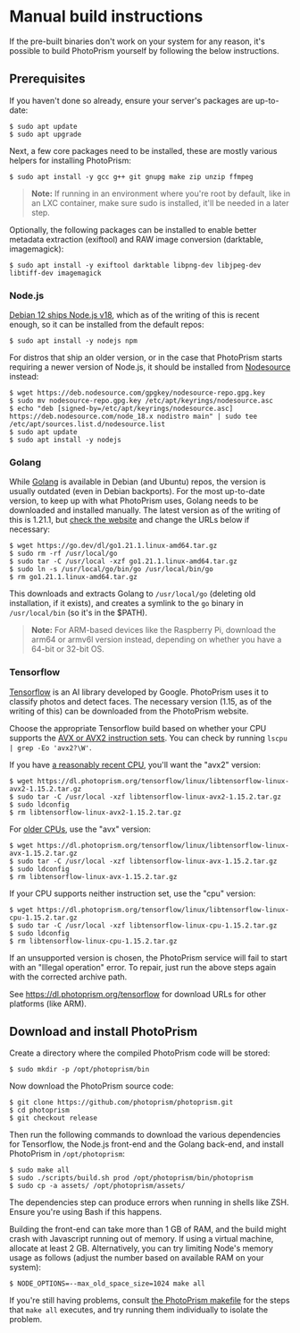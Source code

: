# Manual build instructions

If the pre-built binaries don't work on your system for any reason, it's possible to build PhotoPrism yourself by following the below instructions.

## Prerequisites

If you haven't done so already, ensure your server's packages are up-to-date:

```shell
$ sudo apt update
$ sudo apt upgrade
```

Next, a few core packages need to be installed, these are mostly various helpers for installing PhotoPrism:

```shell
$ sudo apt install -y gcc g++ git gnupg make zip unzip ffmpeg
```

> **Note:** If running in an environment where you're root by default, like in an LXC container, make sure sudo is installed, it'll be needed in a later step.

Optionally, the following packages can be installed to enable better metadata extraction (exiftool) and RAW image conversion (darktable, imagemagick):

```shell
$ sudo apt install -y exiftool darktable libpng-dev libjpeg-dev libtiff-dev imagemagick
```

### Node.js

[Debian 12 ships Node.js v18](https://packages.debian.org/bookworm/nodejs), which as of the writing of this is recent enough, so it can be installed from the default repos:

```shell
$ sudo apt install -y nodejs npm
```

For distros that ship an older version, or in the case that PhotoPrism starts requiring a newer version of Node.js, it should be installed from [Nodesource](https://github.com/nodesource/distributions#debian-and-ubuntu-based-distributions) instead:

```shell
$ wget https://deb.nodesource.com/gpgkey/nodesource-repo.gpg.key
$ sudo mv nodesource-repo.gpg.key /etc/apt/keyrings/nodesource.asc
$ echo "deb [signed-by=/etc/apt/keyrings/nodesource.asc] https://deb.nodesource.com/node_18.x nodistro main" | sudo tee /etc/apt/sources.list.d/nodesource.list
$ sudo apt update
$ sudo apt install -y nodejs
```

### Golang

While [Golang](https://go.dev/) is available in Debian (and Ubuntu) repos, the version is usually outdated (even in Debian backports). For the most up-to-date version, to keep up with what PhotoPrism uses, Golang needs to be downloaded and installed manually. The latest version as of the writing of this is 1.21.1, but [check the website](https://go.dev/dl/) and change the URLs below if necessary:

```shell
$ wget https://go.dev/dl/go1.21.1.linux-amd64.tar.gz
$ sudo rm -rf /usr/local/go
$ sudo tar -C /usr/local -xzf go1.21.1.linux-amd64.tar.gz
$ sudo ln -s /usr/local/go/bin/go /usr/local/bin/go
$ rm go1.21.1.linux-amd64.tar.gz
```

This downloads and extracts Golang to `/usr/local/go` (deleting old installation, if it exists), and creates a symlink to the `go` binary in `/usr/local/bin` (so it's in the $PATH).

> **Note:** For ARM-based devices like the Raspberry Pi, download the arm64 or armv6l version instead, depending on whether you have a 64-bit or 32-bit OS.

### Tensorflow

[Tensorflow](https://www.tensorflow.org/) is an AI library developed by Google. PhotoPrism uses it to classify photos and detect faces. The necessary version (1.15, as of the writing of this) can be downloaded from the PhotoPrism website.

Choose the appropriate Tensorflow build based on whether your CPU supports the [AVX or AVX2 instruction sets](https://en.wikipedia.org/wiki/Advanced_Vector_Extensions). You can check by running `lscpu | grep -Eo 'avx2?\W'`.

If you have [a reasonably recent CPU](https://en.wikipedia.org/wiki/Advanced_Vector_Extensions#CPUs_with_AVX2), you'll want the "avx2" version:

```shell
$ wget https://dl.photoprism.org/tensorflow/linux/libtensorflow-linux-avx2-1.15.2.tar.gz
$ sudo tar -C /usr/local -xzf libtensorflow-linux-avx2-1.15.2.tar.gz
$ sudo ldconfig
$ rm libtensorflow-linux-avx2-1.15.2.tar.gz
```

For [older CPUs](https://en.wikipedia.org/wiki/Advanced_Vector_Extensions#CPUs_with_AVX), use the "avx" version:

```shell
$ wget https://dl.photoprism.org/tensorflow/linux/libtensorflow-linux-avx-1.15.2.tar.gz
$ sudo tar -C /usr/local -xzf libtensorflow-linux-avx-1.15.2.tar.gz
$ sudo ldconfig
$ rm libtensorflow-linux-avx-1.15.2.tar.gz
```

If your CPU supports neither instruction set, use the "cpu" version:

```shell
$ wget https://dl.photoprism.org/tensorflow/linux/libtensorflow-linux-cpu-1.15.2.tar.gz
$ sudo tar -C /usr/local -xzf libtensorflow-linux-cpu-1.15.2.tar.gz
$ sudo ldconfig
$ rm libtensorflow-linux-cpu-1.15.2.tar.gz
```

If an unsupported version is chosen, the PhotoPrism service will fail to start with an "Illegal operation" error. To repair, just run the above steps again with the corrected archive path.

See <https://dl.photoprism.org/tensorflow> for download URLs for other platforms (like ARM).

## Download and install PhotoPrism

Create a directory where the compiled PhotoPrism code will be stored:

```shell
$ sudo mkdir -p /opt/photoprism/bin
```

Now download the PhotoPrism source code:

```shell
$ git clone https://github.com/photoprism/photoprism.git
$ cd photoprism
$ git checkout release
```

Then run the following commands to download the various dependencies for Tensorflow, the Node.js front-end and the Golang back-end, and install PhotoPrism in `/opt/photoprism`:

```shell
$ sudo make all
$ sudo ./scripts/build.sh prod /opt/photoprism/bin/photoprism
$ sudo cp -a assets/ /opt/photoprism/assets/
```

The dependencies step can produce errors when running in shells like ZSH. Ensure you're using Bash if this happens.

Building the front-end can take more than 1 GB of RAM, and the build might crash with Javascript running out of memory. If using a virtual machine, allocate at least 2 GB. Alternatively, you can try limiting Node's memory usage as follows (adjust the number based on available RAM on your system):

```shell
$ NODE_OPTIONS=--max_old_space_size=1024 make all
```

If you're still having problems, consult [the PhotoPrism makefile](https://github.com/photoprism/photoprism/blob/release/Makefile#L34) for the steps that `make all` executes, and try running them individually to isolate the problem.
